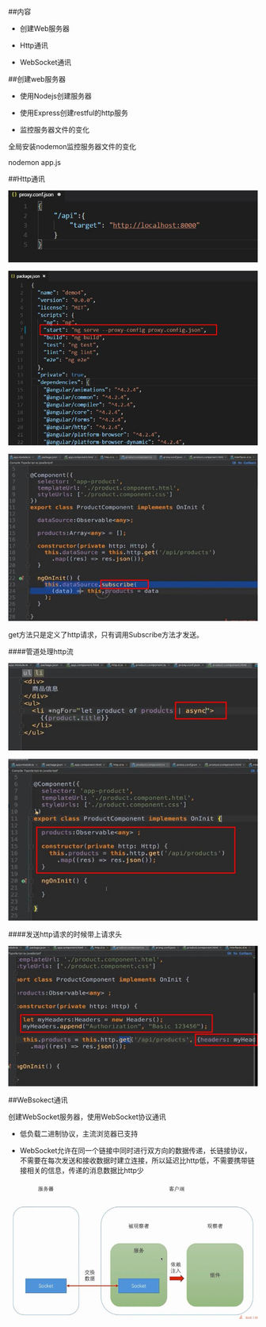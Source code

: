 ##内容

- 创建Web服务器

- Http通讯

- WebSocket通讯




##创建web服务器

- 使用Nodejs创建服务器

- 使用Express创建restful的http服务

- 监控服务器文件的变化


全局安装nodemon监控服务器文件的变化

nodemon app.js





##Http通讯

![](/assets/360截图20171025174703604.jpg)

![](/assets/360截图20171025175208531.jpg)

![](/assets/360截图20171025175339519.jpg)

get方法只是定义了http请求，只有调用Subscribe方法才发送。


####管道处理http流

![](/assets/360截图20171025175701902.jpg)

![](/assets/360截图20171025175639833.jpg)


####发送http请求的时候带上请求头

![](/assets/360截图20171025180207948.jpg)




##WeBsokect通讯

创建WebSocket服务器，使用WebSocket协议通讯

- 低负载二进制协议，主流浏览器已支持

- WebSocket允许在同一个链接中同时进行双方向的数据传递，长链接协议，不需要在每次发送和接收数据时建立连接，所以延迟比http低，不需要携带链接相关的信息，传递的消息数据比http少

![](/assets/360截图20171025181930567.jpg)




